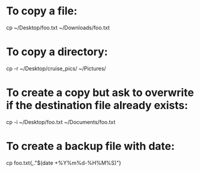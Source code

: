 # To copy a file:
cp ~/Desktop/foo.txt ~/Downloads/foo.txt

# To copy a directory:
cp -r ~/Desktop/cruise_pics/ ~/Pictures/

# To create a copy but ask to overwrite if the destination file already exists:
cp -i ~/Desktop/foo.txt ~/Documents/foo.txt

# To create a backup file with date:
cp foo.txt{,."$(date +%Y%m%d-%H%M%S)"}
